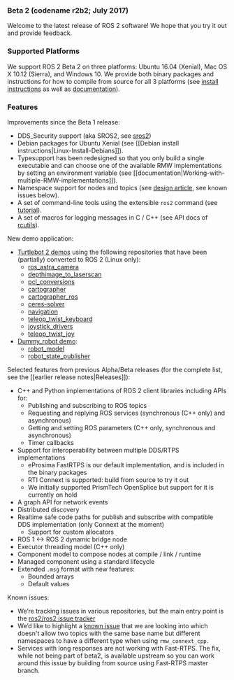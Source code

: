 ### Beta 2 (codename r2b2; July 2017)

Welcome to the latest release of ROS 2 software! We hope that you try it out and provide feedback.

### Supported Platforms

We support ROS 2 Beta 2 on three platforms: Ubuntu 16.04 (Xenial), Mac OS X 10.12 (Sierra), and Windows 10.
We provide both binary packages and instructions for how to compile from source for all 3 platforms (see [install instructions](Installation) as well as [documentation](http://docs.ros2.org/beta2/)).

### Features

Improvements since the Beta 1 release:
* DDS_Security support (aka SROS2, see [sros2](https://github.com/ros2/sros2))
* Debian packages for Ubuntu Xenial (see [[Debian install instructions|Linux-Install-Debians]]).
* Typesupport has been redesigned so that you only build a single executable and can choose one of the available RMW implementations by setting an environment variable (see [[documentation|Working-with-multiple-RMW-implementations]]).
* Namespace support for nodes and topics (see [design article](http://design.ros2.org/articles/topic_and_service_names.html), see known issues below).
* A set of command-line tools using the extensible `ros2` command (see [tutorial](https://github.com/ros2/ros2/wiki/Introspection-with-command-line-tools)).
* A set of macros for logging messages in C / C++ (see API docs of [rcutils](http://docs.ros2.org/beta2/api/rcutils/index.html)).

New demo application:
* [Turtlebot 2 demos](https://github.com/ros2/turtlebot2_demo) using the following repositories that have been (partially) converted to ROS 2 (Linux only):
  * [ros_astra_camera](https://github.com/ros2/ros_astra_camera.git)
  * [depthimage_to_laserscan](https://github.com/ros2/depthimage_to_laserscan.git)
  * [pcl_conversions](https://github.com/ros2/pcl_conversions.git)
  * [cartographer](https://github.com/ros2/cartographer.git)
  * [cartographer_ros](https://github.com/ros2/cartographer_ros.git)
  * [ceres-solver](https://github.com/ros2/ceres-solver.git)
  * [navigation](https://github.com/ros2/navigation.git)
  * [teleop_twist_keyboard](https://github.com/ros2/teleop_twist_keyboard.git)
  * [joystick_drivers](https://github.com/ros2/joystick_drivers.git)
  * [teleop_twist_joy](https://github.com/ros2/teleop_twist_joy.git)
* [Dummy_robot demo](https://github.com/ros2/ros2/wiki/dummy-robot-demo):
  * [robot_model](https://github.com/ros2/robot_model)
  * [robot_state_publisher](https://github.com/ros2/robot_state_publisher)

Selected features from previous Alpha/Beta releases (for the complete list, see the [[earlier release notes|Releases]]):
* C++ and Python implementations of ROS 2 client libraries including APIs for:
  * Publishing and subscribing to ROS topics
  * Requesting and replying ROS services (synchronous (C++ only) and asynchronous)
  * Getting and setting ROS parameters (C++ only, synchronous and asynchronous)
  * Timer callbacks
* Support for interoperability between multiple DDS/RTPS implementations
  * eProsima FastRTPS is our default implementation, and is included in the binary packages
  * RTI Connext is supported: build from source to try it out
  * We initially supported PrismTech OpenSplice but support for it is currently on hold
* A graph API for network events
* Distributed discovery
* Realtime safe code paths for publish and subscribe with compatible DDS implementation (only Connext at the moment)
  * Support for custom allocators
* ROS 1 <-> ROS 2 dynamic bridge node
* Executor threading model (C++ only)
* Component model to compose nodes at compile / link / runtime
* Managed component using a standard lifecycle
* Extended `.msg` format with new features:
  * Bounded arrays
  * Default values

Known issues:
* We’re tracking issues in various repositories, but the main entry point is the [ros2/ros2 issue tracker](https://github.com/ros2/ros2/issues)
* We’d like to highlight a [known issue](https://github.com/ros2/rmw_connext/issues/234) that we are looking into which doesn't allow two topics with the same base name but different namespaces to have a different type when using `rmw_connext_cpp`.
* Services with long responses are not working with Fast-RTPS. The fix, while not being part of beta2, is available upstream so you can work around this issue by building from source using Fast-RTPS master branch.